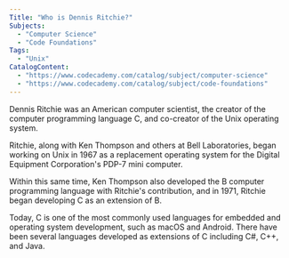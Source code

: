 ```yaml
---
Title: "Who is Dennis Ritchie?"
Subjects:
  - "Computer Science"
  - "Code Foundations"
Tags:
  - "Unix"
CatalogContent:
  - "https://www.codecademy.com/catalog/subject/computer-science"
  - "https://www.codecademy.com/catalog/subject/code-foundations"
---
```


Dennis Ritchie was an American computer scientist, the creator of the computer programming language C, and co-creator of the Unix operating system.

Ritchie, along with Ken Thompson and others at Bell Laboratories, began working on Unix in 1967 as a replacement operating system for the Digital Equipment Corporation's PDP-7 mini computer.

Within this same time, Ken Thompson also developed the B computer programming language with Ritchie's contribution, and in 1971, Ritchie began developing C as an extension of B. 

Today, C is one of the most commonly used languages for embedded and operating system development, such as macOS and Android. There have been several languages developed as extensions of C including C#, C++, and Java.
